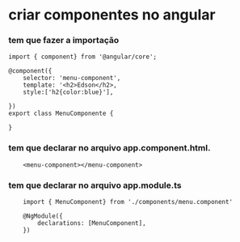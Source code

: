 # criar componentes no angular

### tem que fazer a importação
    import { component} from '@angular/core';

    @component({
        selector: 'menu-component',
        template: '<h2>Edson</h2>,
        style:['h2{color:blue}'],

    })
    export class MenuComponente {

    }

### tem que declarar no arquivo app.component.html.

        <menu-component></menu-component>

### tem que declarar no arquivo app.module.ts

        import { MenuComponent} from './components/menu.component'

        @NgModule({
            declarations: [MenuComponent],
        })

